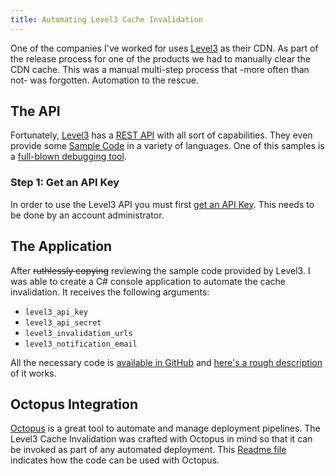 ```yaml
---
title: Automating Level3 Cache Invalidation
---
```


One of the companies I've worked for uses [Level3](http://www.level3.com/) as their CDN. As part of the release process for one of the products we had to manually clear the CDN cache. This was a manual multi-step process that -more often than not- was forgotten. Automation to the rescue.  

## The API  
Fortunately, [Level3](http://www.level3.com/) has a [REST API](https://mediaportal.level3.com/webhelp/help/MediaPortalHelp_Left.htm#CSHID=API%2FAPI_KeysTop.htm|StartTopic=Content%2FAPI%2FAPI_KeysTop.htm|SkinName=NewSkin1) with all sort of capabilities. They even provide some [Sample Code](https://mediaportal.level3.com/webhelp/help/Content/API/API_SampleCode.htm) in a variety of languages. One of this samples is a [full-blown debugging tool](https://mediaportal.level3.com/webhelp/help/Content/API/API_Debugger.htm).  

### Step 1: Get an API Key  
In order to use the Level3 API you must first [get an API Key](https://mediaportal.level3.com/webhelp/help/Content/API/API_Key_UI.htm). This needs to be done by an account administrator.

## The Application  
After ~~ruthlessly copying~~ reviewing the sample code provided by Level3. I was able to create a C# console application to automate the cache invalidation. It receives the following arguments:  

- `level3_api_key`
- `level3_api_secret`
- `level3_invalidation_urls`
- `level3_notification_email`

All the necessary code is [available in GitHub](https://github.com/camilin87/level3_cache_invalidator) and [here's a rough description](https://github.com/camilin87/level3_cache_invalidator/blob/master/readme.md) of it works.  

## Octopus Integration  
[Octopus](https://octopus.com/) is a great tool to automate and manage deployment pipelines. The Level3 Cache Invalidation was crafted with Octopus in mind so that it can be invoked as part of any automated deployment. This [Readme file](https://github.com/camilin87/level3_cache_invalidator/blob/master/readme.md) indicates how the code can be used with Octopus.  
